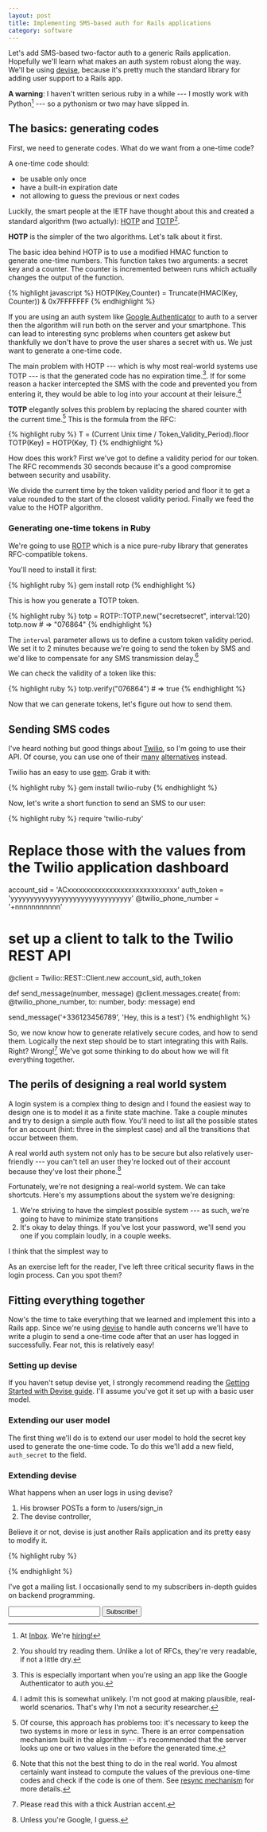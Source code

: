 ```yaml
---
layout: post
title: Implementing SMS-based auth for Rails applications
category: software
---
```


Let's add SMS-based two-factor auth to a generic Rails application. Hopefully we'll learn what makes an auth system robust along the way. We'll be using [devise](https://github.com/plataformatec/devise), because it's pretty much the standard library for adding user support to a Rails app.

__A warning__: I haven't written serious ruby in a while --- I mostly work with Python[^inbox] --- so a pythonism or two may have slipped in.

## The basics: generating codes

First, we need to generate codes. What do we want from a one-time code?

A one-time code should:

- be usable only once
- have a built-in expiration date
- not allowing to guess the previous or next codes

Luckily, the smart people at the IETF have thought about this and created a standard algorithm (two actually): [HOTP](https://tools.ietf.org/html/rfc4226) and [TOTP](https://tools.ietf.org/html/rfc6238)[^readable].

**HOTP** is the simpler of the two algorithms. Let's talk about it first.

The basic idea behind HOTP is to use a modified HMAC function to generate one-time numbers. This function takes two arguments: a secret key and a counter. The counter is incremented between runs which actually changes the output of the function.

{% highlight javascript %}
HOTP(Key,Counter) = Truncate(HMAC(Key, Counter)) & 0x7FFFFFFF
{% endhighlight %}

If you are using an auth system like [Google Authenticator](http://en.wikipedia.org/wiki/Google_Authenticator) to auth to a server then the algorithm will run both on the server and your smartphone. This can lead to interesting sync problems when counters get askew but thankfully we don't have to prove the user shares a secret with us. We just want to generate a one-time code.

The main problem with HOTP --- which is why most real-world systems use TOTP --- is that the generated code has no expiration time.[^google_authenticator]. If for some reason a hacker intercepted the SMS with the code and prevented you from entering it, they would be able to log into your account at their leisure.[^unlikely]

**TOTP** elegantly solves this problem by replacing the shared counter with the current time.[^drift] This is the formula from the RFC:

{% highlight ruby %}
T = (Current Unix time / Token_Validity_Period).floor
TOTP(Key) = HOTP(Key, T)
{% endhighlight %}

How does this work? First we've got to define a validity period for our token. The RFC recommends 30 seconds because it's a good compromise between security and usability.

We divide the current time by the token validity period and floor it to get a value rounded to the start of the closest validity period. Finally we feed the value to the HOTP algorithm.

### Generating one-time tokens in Ruby

We're going to use [ROTP](https://github.com/mdp/rotp) which is a nice pure-ruby library that generates RFC-compatible tokens.

You'll need to install it first:

{% highlight ruby %}
gem install rotp
{% endhighlight %}

This is how you generate a TOTP token.

{% highlight ruby %}
totp = ROTP::TOTP.new("secretsecret", interval:120)
totp.now # => "076864"
{% endhighlight %}

The `interval` parameter allows us to define a custom token validity period. We set it to 2 minutes because we're going to send the token by SMS and we'd like to compensate for any SMS transmission delay.[^real_world]

We can check the validity of a token like this:

{% highlight ruby %}
totp.verify("076864") # => true
{% endhighlight %}

Now that we can generate tokens, let's figure out how to send them.

## Sending SMS codes

I've heard nothing but good things about [Twilio](http://twilio.com/), so I'm going to use their API. Of course, you can use one of their [many](https://www.plivo.com/) [alternatives](https://www.nexmo.com/) instead.

Twilio has an easy to use [gem](https://github.com/twilio/twilio-ruby). Grab it with:

{% highlight ruby %}
gem install twilio-ruby
{% endhighlight %}

Now, let's write a short function to send an SMS to our user:

{% highlight ruby %}
require 'twilio-ruby'

# Replace those with the values from the Twilio application dashboard
account_sid = 'ACxxxxxxxxxxxxxxxxxxxxxxxxxxxxx'
auth_token = 'yyyyyyyyyyyyyyyyyyyyyyyyyyyyyyy'
@twilio_phone_number = '+nnnnnnnnnnn'

# set up a client to talk to the Twilio REST API
@client = Twilio::REST::Client.new account_sid, auth_token

def send_message(number, message)
    @client.messages.create(
        from: @twilio_phone_number,
        to: number,
        body: message)
end

send_message('+336123456789', 'Hey, this is a test')
{% endhighlight %}

So, we now know how to generate relatively secure codes, and how to send them. Logically the next step should be to start integrating this with Rails. Right? Wrong![^austrian] We've got some thinking to do about how we will fit everything together.

## The perils of designing a real world system

A login system is a complex thing to design and I found the easiest way to design one is to model it as a finite state machine. Take a couple minutes and try to design a simple auth flow. You'll need to list all the possible states for an account (hint: three in the simplest case) and all the transitions that occur between them.

A real world auth system not only has to be secure but also relatively user-friendly --- you can't tell an user they're locked out of their account because they've lost their phone.[^google]

Fortunately, we're not designing a real-world system. We can take shortcuts. Here's my assumptions about the system we're designing:

1. We're striving to have the simplest possible system --- as such, we're going to have to minimize state transitions
1. It's okay to delay things. If you've lost your password, we'll send you one if you complain loudly, in a couple weeks.

I think that the simplest way to


As an exercise left for the reader, I've left three critical security flaws in the login process. Can you spot them?

## Fitting everything together

Now's the time to take everything that we learned and implement this into a Rails app. Since we're using [devise](https://github.com/plataformatec/devise) to handle auth concerns we'll have to write a plugin to send a one-time code after that an user has logged in successfully. Fear not, this is relatively easy!

### Setting up devise

If you haven't setup devise yet, I strongly recommend reading the [Getting Started with Devise guide](https://github.com/plataformatec/devise#getting-started). I'll assume you've got it set up with a basic user model.

### Extending our user model

The first thing we'll do is to extend our user model to hold the secret key used to generate the one-time code. To do this we'll add a new field, `auth_secret` to the field.

### Extending devise

What happens when an user logs in using devise?

1. His browser POSTs a form to /users/sign_in
2. The devise controller, 

Believe it or not, devise is just another Rails application and its pretty easy to modify it.

{% highlight ruby %}

{% endhighlight %}


<div class="bluebox">
<p>
    I've got a mailing list. I occasionally send to my subscribers in-depth guides on backend programming.
</p>
<form>
    <input type="text"></input>
    <input type="submit" value="Subscribe!"></input>
</form>
</div>

[^inbox]: At [Inbox](http://inboxapp.com). We're [hiring!](https://www.inboxapp.com/jobs)
[^readable]: You should try reading them. Unlike a lot of RFCs, they're very readable, if not a little dry.
[^google_authenticator]: This is especially important when you're using an app like the Google Authenticator to auth you.
[^unlikely]: I admit this is somewhat unlikely. I'm not good at making plausible, real-world scenarios. That's why I'm not a security researcher.
[^drift]: Of course, this approach has problems too: it's necessary to keep the two systems in more or less in sync. There is an error compensation mechanism built in the algorithm -- it's recommended that the server looks up one or two values in the before the generated time.
[^real_world]: Note that this not the best thing to do in the real world. You almost certainly want instead to compute the values of the previous one-time codes and check if the code is one of them. See [resync mechanism](https://tools.ietf.org/html/rfc6238#page-7) for more details.
[^austrian]: Please read this with a thick Austrian accent.
[^google]: Unless you're Google, I guess.
